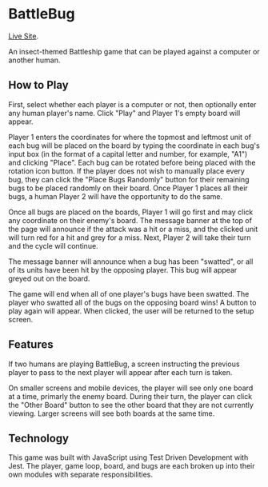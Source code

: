 # BattleBug

[Live Site](https://sheacronin.github.io/battleship/).

An insect-themed Battleship game that can be played against a computer or another human.

## How to Play

First, select whether each player is a computer or not, then optionally enter any human player's name. Click "Play" and Player 1's empty board will appear.

Player 1 enters the coordinates for where the topmost and leftmost unit of each bug will be placed on the board by typing the coordinate in each bug's input box (in the format of a capital letter and number, for example, "A1") and clicking "Place". Each bug can be rotated before being placed with the rotation icon button. If the player does not wish to manually place every bug, they can click the "Place Bugs Randomly" button for their remaining bugs to be placed randomly on their board. Once Player 1 places all their bugs, a human Player 2 will have the opportunity to do the same.

Once all bugs are placed on the boards, Player 1 will go first and may click any coordinate on their enemy's board. The message banner at the top of the page will announce if the attack was a hit or a miss, and the clicked unit will turn red for a hit and grey for a miss. Next, Player 2 will take their turn and the cycle will continue.

The message banner will announce when a bug has been "swatted", or all of its units have been hit by the opposing player. This bug will appear greyed out on the board.

The game will end when all of one player's bugs have been swatted. The player who swatted all of the bugs on the opposing board wins! A button to play again will appear. When clicked, the user will be returned to the setup screen.

## Features

If two humans are playing BattleBug, a screen instructing the previous player to pass to the next player will appear after each turn is taken.

On smaller screens and mobile devices, the player will see only one board at a time, primarly the enemy board. During their turn, the player can click the "Other Board" button to see the other board that they are not currently viewing. Larger screens will see both boards at the same time.

## Technology

This game was built with JavaScript using Test Driven Development with Jest. The player, game loop, board, and bugs are each broken up into their own modules with separate responsibilities.
